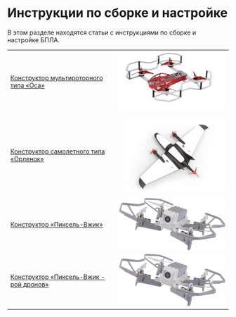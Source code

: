 # Инструкции по сборке и настройке

В этом разделе находятся статьи с инструкциями по сборке и настройке БПЛА.

<table class=versions>
     <tr>
          <td><a href="assemble_drone1.md">Конструктор мультироторного типа «Оса»</a></td>
          <td><a href="assemble_drone1.md"><img src="../assets/assembling_drone1/drone1.png" width=400></a></td>
     </tr>
     <tr>
          <td><a href="assemble_drone2.md">Конструктор самолетного типа «Орленок»</a></td>
          <td><a href="assemble_drone2.md"><img src="../assets/assembling_drone2/drone2.png" width=400></a></td>
     </tr>
     <tr>
          <td><a href="assemble_drone3_1.md">Конструктор «Пиксель-Вжик»</a></td>
          <td><a href="assemble_drone3_1.md"><img src="../assets/assembling_drone3_2/drone3_2.png" width=400></a></td></a></td>
     </tr>
     <tr>
          <td><a href="assemble_drone3_2.md">Конструктор «Пиксель-Вжик - рой дронов»</a></td>
          <td><a href="assemble_drone3_1.md"><img src="../assets/assembling_drone3_2/drone3_2.png" width=400></a></td></a></td>
     </tr>
</table>
